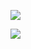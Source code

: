 
<a href="https://www.youtube.com/c/%EC%A7%88%ED%88%AC" target="_blank"><img src="https://img.shields.io/badge/Youtube-FF0000?style=flat-square&logo=YouTube&logoColor=white"/></a>

<a href="https://www.youtube.com/c/%EC%A7%88%ED%88%AC" target="_blank"><img src="https://img.shields.io/badge/GamePlayingYoutube-FF0000?style=flat-square&logo=YouTube&logoColor=white"/></a>

<!--
**Jealousing/Jealousing** is a ✨ _special_ ✨ repository because its `README.md` (this file) appears on your GitHub profile.

Here are some ideas to get you started:

- 🔭 I’m currently working on ...
- 🌱 I’m currently learning ...
- 👯 I’m looking to collaborate on ...
- 🤔 I’m looking for help with ...
- 💬 Ask me about ...
- 📫 How to reach me: ...
- 😄 Pronouns: ...
- ⚡ Fun fact: ...
-->
